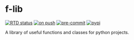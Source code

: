 # f-lib

[![RTD status](https://readthedocs.org/projects/f-lib/badge/?version=latest)](https://f-lib.readthedocs.io/en/latest/?badge=latest)
[![on push](https://github.com/ITProKyle/f-lib/actions/workflows/on-push.yml/badge.svg)](https://github.com/ITProKyle/f-lib/actions/workflows/on-push.yml)
[![pre-commit](https://img.shields.io/badge/pre--commit-enabled-brightgreen?logo=pre-commit)](https://github.com/pre-commit/pre-commit)
[![pypi](https://img.shields.io/pypi/v/f-lib?style=flat)](https://pypi.org/project/f-lib/)

A library of useful functions and classes for python projects.
